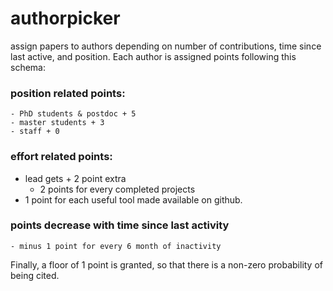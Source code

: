 # authorpicker

assign papers to authors depending on number of contributions, time since last active, and position. Each author is assigned
points following this schema:

### position related points:
	- PhD students & postdoc + 5
	- master students + 3
	- staff + 0
  
###	effort related points:
  - lead gets + 2 point extra
	- 2 points for every completed projects
  - 1 point for each useful tool made available on github.

### points decrease with time since last activity
	- minus 1 point for every 6 month of inactivity

Finally, a floor of 1 point is granted, so that there is a non-zero probability of being cited.
